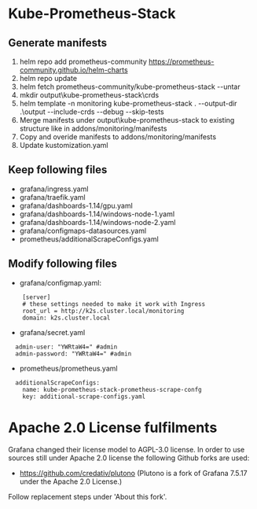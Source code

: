 <!--
SPDX-FileCopyrightText: © 2023 Siemens Healthcare GmbH

SPDX-License-Identifier: MIT
-->

# Kube-Prometheus-Stack
## Generate manifests
1. helm repo add prometheus-community https://prometheus-community.github.io/helm-charts
2. helm repo update
3. helm fetch prometheus-community/kube-prometheus-stack --untar
4. mkdir output\kube-prometheus-stack\crds
5. helm template -n monitoring kube-prometheus-stack . --output-dir .\output --include-crds --debug --skip-tests
6. Merge manifests under output\kube-prometheus-stack to existing structure like in addons/monitoring/manifests
7. Copy and overide manifests to addons/monitoring/manifests
8. Update kustomization.yaml

## Keep following files
- grafana/ingress.yaml
- grafana/traefik.yaml
- grafana/dashboards-1.14/gpu.yaml
- grafana/dashboards-1.14/windows-node-1.yaml
- grafana/dashboards-1.14/windows-node-2.yaml
- grafana/configmaps-datasources.yaml
- prometheus/additionalScrapeConfigs.yaml

## Modify following files
- grafana/configmap.yaml:

```
    [server]
    # these settings needed to make it work with Ingress
    root_url = http://k2s.cluster.local/monitoring
    domain: k2s.cluster.local

```

- grafana/secret.yaml
```
  admin-user: "YWRtaW4=" #admin
  admin-password: "YWRtaW4=" #admin
```

- prometheus/prometheus.yaml

```
  additionalScrapeConfigs:
    name: kube-prometheus-stack-prometheus-scrape-confg
    key: additional-scrape-configs.yaml
```

# Apache 2.0 License fulfilments

Grafana changed their license model to AGPL-3.0 license. In order to use sources still under Apache 2.0 license the following Github forks are used:

- https://github.com/credativ/plutono (Plutono is a fork of Grafana 7.5.17 under the Apache 2.0 License.)

Follow replacement steps under 'About this fork'.